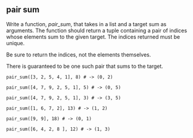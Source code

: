 ## pair sum

Write a function, _pair_sum_, that takes in a list and a target sum as arguments. The function should return a tuple containing a pair of indices whose elements sum to the given target. The indices returned must be unique.

Be sure to return the indices, not the elements themselves.

There is guaranteed to be one such pair that sums to the target.

`pair_sum([3, 2, 5, 4, 1], 8) # -> (0, 2)`

`pair_sum([4, 7, 9, 2, 5, 1], 5) # -> (0, 5)`

`pair_sum([4, 7, 9, 2, 5, 1], 3) # -> (3, 5)`

`pair_sum([1, 6, 7, 2], 13) # -> (1, 2)`

`pair_sum([9, 9], 18) # -> (0, 1)`

`pair_sum([6, 4, 2, 8 ], 12) # -> (1, 3)`